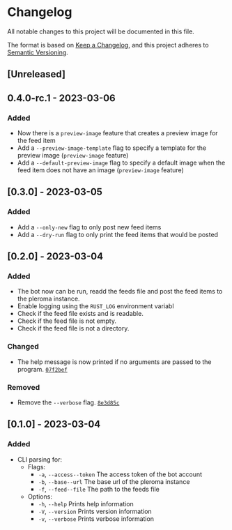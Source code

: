 # Changelog
All notable changes to this project will be documented in this file.

The format is based on [Keep a Changelog](https://keepachangelog.com/en/1.0.0/),
and this project adheres to [Semantic Versioning](https://semver.org/spec/v2.0.0.html).

## [Unreleased]

## 0.4.0-rc.1 - 2023-03-06
### Added
- Now there is a `preview-image` feature that creates a preview image for the feed item
- Add a `--preview-image-template` flag to specify a template for the preview image (`preview-image` feature)
- Add a `--default-preview-image` flag to specify a default image when the feed item does not have an image (`preview-image` feature)

## [0.3.0] - 2023-03-05
### Added
- Add a `--only-new` flag to only post new feed items
- Add a `--dry-run` flag to only print the feed items that would be posted


## [0.2.0] - 2023-03-04
### Added
- The bot now can be run, readd the feeds file and post the feed items to the pleroma instance.
- Enable logging using the `RUST_LOG` environment variabl
- Check if the feed file exists and is readable.
- Check if the feed file is not empty.
- Check if the feed file is not a directory.

### Changed
- The help message is now printed if no arguments are passed to the program. [`07f2bef`](https://github.com/TheAwiteb/pleroma-rss/commit/07f2beff4f38a24c972e6c8ef38cfd178a0e4539)
### Removed
- Remove the `--verbose` flag. [`8e3d85c`](https://github.com/TheAwiteb/pleroma-rss/commit/8e3d85c714a2f43da0f887d8b217f6ff6a3f08dc)

## [0.1.0] - 2023-03-04
### Added
- CLI parsing for:
  - Flags:
    - `-a`, `--access--token` The access token of the bot account
    - `-b`, `--base--url`     The base url of the pleroma instance
    - `-f`, `--feed--file`    The path to the feeds file 
  - Options:
    - `-h`, `--help`          Prints help information
    - `-V`, `--version`       Prints version information
    - `-v`, `--verbose`       Prints verbose information
